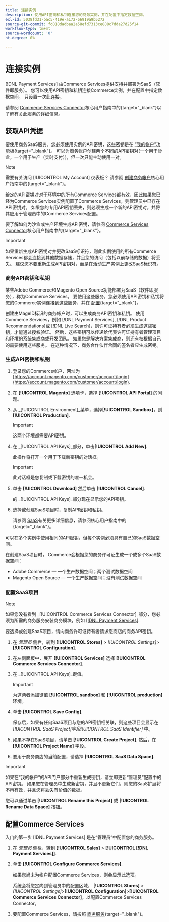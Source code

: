 ```yaml
---
title: 连接实例
description: 使用API密钥和私钥连接您的商务实例，并在配置中指定数据空间。
exl-id: 5038fd31-bac5-419e-a172-66919a9b5272
source-git-commit: fd818dadbaa2a58efd7313ce888c7dda27d25f14
workflow-type: tm+mt
source-wordcount: '0'
ht-degree: 0%

---
```


# 连接实例

[!DNL Payment Services] 由Commerce Services提供支持并部署为SaaS（软件即服务）。 您可以使用API密钥和私钥连接Commerce实例，并在配置中指定数据空间。 只设置一次此连接。

请参阅 [Commerce Services Connector](https://docs.magento.com/user-guide/system/saas.html)核心用户指南中的{target=&quot;_blank&quot;}以了解有关此服务的详细信息。

## 获取API凭据

要使用商务SaaS服务，您必须使用实例的API密钥，这些密钥是在 [“我的帐户”功能板](https://account.magento.com/customer/account/login){target=&quot;_blank&quot;}。 可以为商务帐户创建两个不同的API密钥对(一个用于沙盒，一个用于生产（实时支付）)，但一次只能主动使用一对。

>[!NOTE]
>
>需要有关访问 [!UICONTROL My Account] 仪表板？ 请参阅 [创建商务帐户](https://docs.magento.com/user-guide/magento/magento-account-create.html)核心用户指南中的{target=&quot;_blank&quot;}。

给定的API密钥对对于环境中的所有Commerce Services都有效，因此如果您已经为Commerce Services实例配置了Commerce Services，则管理员中已存在API密钥对。 如果您的专用API密钥丢失，则必须生成一个新的API密钥对，并将其应用于管理员中的Commerce Services配置。

要了解如何为沙盒或生产环境生成API密钥，请参阅 [Commerce Services Connector](https://docs.magento.com/user-guide/system/saas.html)核心用户指南中的{target=&quot;_blank&quot;}。

>[!IMPORTANT]
>
>如果重新生成API密钥对并更改SaaS标识符，则此实例使用的所有Commerce Services都会连接到其他数据存储，并且您的访问（包括以前存储的数据）将丢失。 建议您不要重新生成API密钥对，而是在活动生产实例上更改SaaS标识符。

### 商务API密钥和私钥

某些Adobe Commerce和Magento Open Source功能部署为SaaS（软件即服务），称为Commerce Services。 要使用这些服务，您必须使用API密钥和私钥将您的Commerce实例连接到这些服务，并在 [配置](https://docs.magento.com/user-guide/configuration/services/saas.html){target=&quot;_blank&quot;}。

创建由MageID标识的商务帐户时，可以生成商务API密钥和私钥。 使用Commerce Services，例如 [!DNL Payment Services], [!DNL Product Recommendations]或 [!DNL Live Search]，则许可证持有者必须生成这些密钥，才能通过授权验证。 然后，这些密钥可以传递给代表许可证持有者管理项目和环境的系统集成商或开发团队。 如果您是解决方案集成商，则还有权根据自己的需要使用这些服务。 在这种情况下，商务合作伙伴合同的签名者应生成密钥。

### 生成API密钥和私钥

1. 登录您的Commerce帐户，网址为 [https://account.magento.com/customer/account/login](https://account.magento.com/customer/account/login).
1. 在 **[!UICONTROL Magento]** 选项卡，选择 **[!UICONTROL API Portal]** 的问题。
1. 从 _[!UICONTROL Environment]_菜单，选择&#x200B;**[!UICONTROL Sandbox]**，则&#x200B;**[!UICONTROL Production]**.

   >[!IMPORTANT]
   >
   >这两个环境都需要API密钥。

1. 在 _[!UICONTROL API Keys]_部分，单击&#x200B;**[!UICONTROL Add New]**.

   此操作将打开一个用于下载新密钥的对话框。

   >[!IMPORTANT]
   >
   >此对话框是您复制或下载密钥的唯一机会。

1. 单击 **[!UICONTROL Download]** 然后单击 **[!UICONTROL Cancel]**.

   的 _[!UICONTROL API Keys]_部分现在显示您的API密钥。

1. 选择或创建SaaS项目时，复制API密钥和私钥。

   请参阅 [SaaS](https://docs.magento.com/user-guide/system/saas.html)有关更多详细信息，请参阅核心用户指南中的{target=&quot;_blank&quot;}。

可以在多个实例中使用相同的API密钥，但每个实例必须具有自己的SaaS数据空间。

在创建SaaS项目时， Commerce会根据您的商务许可证生成一个或多个SaaS数据空间：

* Adobe Commerce — 一个生产数据空间；两个测试数据空间
* Magento Open Source — 一个生产数据空间；没有测试数据空间

### 配置SaaS项目

>[!NOTE]
>
>如果您没有看到 _[!UICONTROL Commerce Services Connector]_部分，您必须为所需的商务服务安装商务模块，例如 [[!DNL Payment Services]](install.md).

要选择或创建SaaS项目，请向商务许可证持有者请求您商店的商务API密钥。

1. 在 _管理员_ 侧栏，转到 **[!UICONTROL Stores]** > _[!UICONTROL Settings]_>**[!UICONTROL Configuration]**.
1. 在左侧面板中，展开 **[!UICONTROL Services]** 选择 **[!UICONTROL Commerce Services Connector]**.
1. 在 _[!UICONTROL API Keys]_键值。

   >[!IMPORTANT]
   >
   >为这两者添加键值 **[!UICONTROL sandbox]** 和 **[!UICONTROL production]** 环境。

1. 单击 **[!UICONTROL Save Config]**.

   保存后，如果有任何SaaS项目与您的API密钥相关联，则这些项目会显示在 _[!UICONTROL SaaS Project]_字段_[!UICONTROL SaaS Identifier]_ 中。

1. 如果不存在SaaS项目，请单击 **[!UICONTROL Create Project]**. 然后，在 **[!UICONTROL Project Name]** 字段。
1. 要用于商务商店的当前配置，请选择 **[!UICONTROL SaaS Data Space]**.

>[!IMPORTANT]
>
>如果在“我的帐户”的API门户部分中重新生成密钥，请立即更新“管理员”配置中的API密钥。 如果您在管理员中生成新密钥，并且不更新它们，则您的SaaS扩展将不再有效，并且您将丢失有价值的数据。

您可以通过单击 **[!UICONTROL Rename this Project]** 或 **[!UICONTROL Rename Data Space]** 按钮。

## 配置Commerce Services

入门的第一步 [!DNL Payment Services] 是在“管理员”中配置您的商务服务。

1. 在 _管理员_ 侧栏，转到 **[!UICONTROL Sales]** > **[!UICONTROL [!DNL Payment Services]]**.
1. 单击 **[!UICONTROL Configure Commerce Services]**.

   如果您尚未为帐户配置Commerce Services，则会显示此选项。

   系统会将您定向到管理员中的配置区域， **[!UICONTROL Stores]** > _[!UICONTROL Settings]_>**[!UICONTROL Configuration]**>**[!UICONTROL Commerce Services Connector]**，以配置Commerce Services Connector。

1. 要配置Commerce Services，请按照 [商务服务](https://docs.magento.com/user-guide/system/saas.html#createsaasenv){target=&quot;_blank&quot;}。
